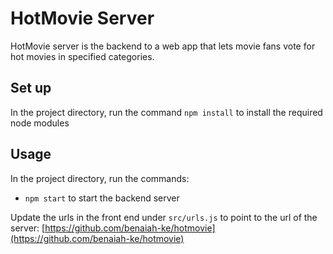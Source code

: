 # HotMovie Server

HotMovie server is the backend to a web app that lets movie fans vote for hot movies in specified categories.

## Set up
In the project directory, run the command `npm install` to install the required node modules

## Usage
In the project directory, run the commands:
- `npm start` to start the backend server

Update the urls in the front end under `src/urls.js` to point to the url of the server:
[https://github.com/benaiah-ke/hotmovie](https://github.com/benaiah-ke/hotmovie)
